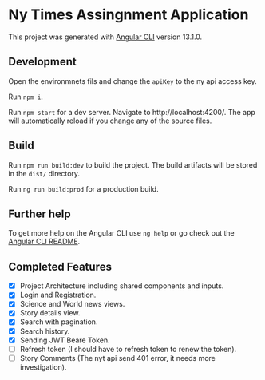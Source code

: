 # Ny Times Assingnment Application

This project was generated with [Angular CLI](https://github.com/angular/angular-cli) version 13.1.0.

## Development

Open the environmnets fils and change the `apiKey` to the ny api access key.

Run `npm i`.

Run `npm start` for a dev server. Navigate to http://localhost:4200/. The app will automatically reload if you change any of the source files.

## Build

Run `npm run build:dev` to build the project. The build artifacts will be stored in the `dist/` directory.

Run `ng run build:prod` for a production build.

## Further help

To get more help on the Angular CLI use `ng help` or go check out the [Angular CLI README](https://github.com/angular/angular-cli/blob/master/README.md).

## Completed Features

- [x] Project Architecture including shared components and inputs.
- [x] Login and Registration.
- [x] Science and World news views.
- [x] Story details view.
- [x] Search with pagination.
- [x] Search history.
- [x] Sending JWT Beare Token.
- [ ] Refresh token (I should have to refresh token to renew the token).
- [ ] Story Comments (The nyt api send 401 error, it needs more investigation).
